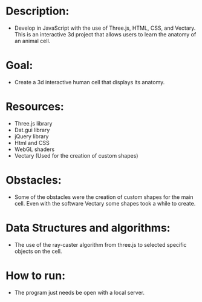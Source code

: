 # Description: 
- Develop in JavaScript with the use of Three.js, HTML, CSS, and Vectary. This is an interactive 3d project that allows users to learn the anatomy of an animal cell.

# Goal:
-	Create a 3d interactive human cell that displays its anatomy.

# Resources:
-	Three.js library
-	Dat.gui library
-	jQuery library
-	Html and CSS
-	WebGL shaders
-	Vectary (Used for the creation of custom shapes)

# Obstacles: 
-	Some of the obstacles were the creation of custom shapes for the main cell. Even with the software Vectary some shapes took a while to create.

# Data Structures and algorithms: 
-	The use of the ray-caster algorithm from three.js to selected specific objects on the cell.

# How to run:
-	The program just needs be open with a local server.
